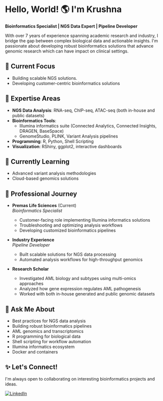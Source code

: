 # Hello, World! 🌎 I'm Krushna

**Bioinformatics Specialist | NGS Data Expert | Pipeline Developer**

With over 7 years of experience spanning academic research and industry, I bridge the gap between complex biological data and actionable insights. I'm passionate about developing robust bioinformatics solutions that advance genomic research which can have impact on clinical settings.

## 🔭 Current Focus
- Building scalable NGS solutions.
- Developing customer-centric bioinformatics solutions

## 🧬 Expertise Areas
- **NGS Data Analysis**: RNA-seq, ChIP-seq, ATAC-seq (both in-house and public datasets)
- **Bioinformatics Tools**: 
  - Illumina informatics suite (Connected Analytics, Connected Insights, DRAGEN, BaseSpace)
  - GenomeStudio, PLINK, Variant Analysis pipelines
- **Programming**: R, Python, Shell Scripting
- **Visualization**: RShiny, ggplot2, interactive dashboards

## 🌱 Currently Learning
- Advanced variant analysis methodologies
- Cloud-based genomics solutions

## 🚀 Professional Journey
- **Premas Life Sciences** (Current)  
  *Bioinformatics Specialist*  
  - Customer-facing role implementing Illumina informatics solutions
  - Troubleshooting and optimizing analysis workflows
  - Developing customized bioinformatics pipelines

- **Industry Experience**  
  *Pipeline Developer*  
  - Built scalable solutions for NGS data processing
  - Automated analysis workflows for high-throughput genomics

- **Research Scholar**  
  - Investigated AML biology and subtypes using multi-omics approaches
  - Analyzed how gene expression regulates AML pathogenesis
  - Worked with both in-house generated and public genomic datasets

## 💬 Ask Me About
- Best practices for NGS data analysis
- Building robust bioinformatics pipelines
- AML genomics and transcriptomics
- R programming for biological data
- Shell scripting for workflow automation
- Illumina informatics ecosystem
- Docker and containers 

## ✨ Let's Connect!
I'm always open to collaborating on interesting bioinformatics projects and ideas.

[![LinkedIn](https://img.shields.io/badge/LinkedIn-Connect-blue)](https://www.linkedin.com/in/kcmurmu/)

